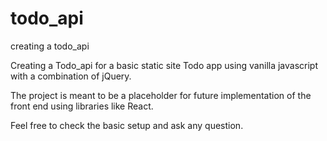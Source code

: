 # todo_api
creating a todo_api

Creating a Todo_api for a basic static site Todo app using vanilla javascript with a combination of jQuery. 

The project is meant to be a placeholder for future implementation of the front end using libraries like React.

Feel free to check the basic setup and ask any question.



